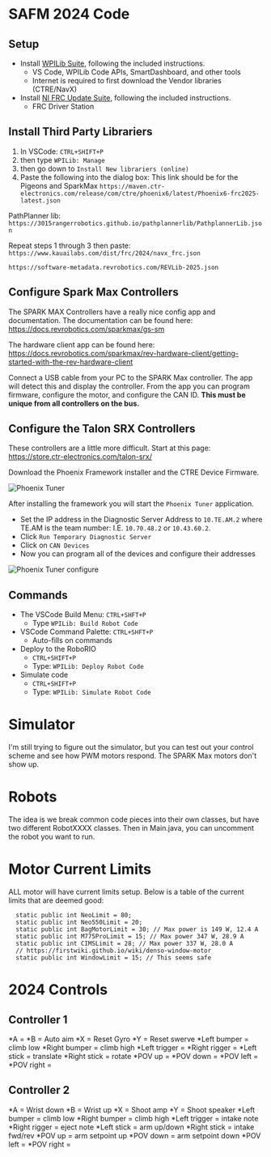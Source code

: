 # SAFM 2024 Code


## Setup

- Install [WPILib Suite](https://github.com/wpilibsuite/allwpilib/releases/latest), following the included instructions.
  - VS Code, WPILib Code APIs, SmartDashboard, and other tools
  - Internet is required to first download the Vendor libraries (CTRE/NavX)
- Install [NI FRC Update Suite](http://www.ni.com/download/labview-for-frc-18.0/7841/en/), following the included instructions.
  - FRC Driver Station

## Install Third Party Librariers

1. In VSCode: `CTRL+SHIFT+P` 
2. then type `WPILib: Manage`
3. then go down to `Install New librariers (online)`
4. Paste the following into the dialog box:
This link should be for the Pigeons and SparkMax
`https://maven.ctr-electronics.com/release/com/ctre/phoenix6/latest/Phoenix6-frc2025-latest.json`

PathPlanner lib:
`https://3015rangerrobotics.github.io/pathplannerlib/PathplannerLib.json`

Repeat steps 1 through 3 then paste:
`https://www.kauailabs.com/dist/frc/2024/navx_frc.json`

`https://software-metadata.revrobotics.com/REVLib-2025.json`

## Configure Spark Max Controllers

The SPARK MAX Controllers have a really nice config app and documentation. The documentation can be found here: https://docs.revrobotics.com/sparkmax/gs-sm

The hardware client app can be found here: https://docs.revrobotics.com/sparkmax/rev-hardware-client/getting-started-with-the-rev-hardware-client

Connect a USB cable from your PC to the SPARK Max controller. The app will detect this and display the controller. From the app you can program firmware, configure the motor, and configure the CAN ID. **This must be unique from all controllers on the bus.**

## Configure the Talon SRX Controllers

These controllers are a little more difficult. Start at this page:
https://store.ctr-electronics.com/talon-srx/

Download the Phoenix Framework installer and the CTRE Device Firmware. 

![Phoenix Tuner](assets/phoenix_tuner_1.jpg)

After installing the framework you will start the `Phoenix Tuner` application.
 - Set the IP address in the Diagnostic Server Address to `10.TE.AM.2` where TE.AM is the team number: I.E. `10.70.48.2` or `10.43.60.2`.
 - Click `Run Temporary Diagnostic Server`
 - Click on `CAN Devices`
 - Now you can program all of the devices and configure their addresses

![Phoenix Tuner configure](assets/phoenix_tuner_2.jpg)

## Commands

- The VSCode Build Menu: `CTRL+SHFT+P`
  - Type `WPILib: Build Robot Code`
- VSCode Command Palette: `CTRL+SHFT+P`
  - Auto-fills on commands
- Deploy to the RoboRIO
  - `CTRL+SHIFT+P`
  - Type: `WPILib: Deploy Robot Code`
- Simulate code
  - `CTRL+SHIFT+P`
  - Type: `WPILib: Simulate Robot Code`

# Simulator

I'm still trying to figure out the simulator, but you can test out your control scheme and see how PWM motors respond. The SPARK Max motors don't show up.

# Robots

The idea is we break common code pieces into their own classes, but have two different RobotXXXX classes. Then in Main.java, you can uncomment the robot you want to run.


# Motor Current Limits
ALL motor will have current limits setup. Below is a table of the current limits that are deemed good:

```
  static public int NeoLimit = 80;
  static public int Neo550Limit = 20;
  static public int BagMotorLimit = 30; // Max power is 149 W, 12.4 A
  static public int M775ProLimit = 15; // Max power 347 W, 28.9 A
  static public int CIMSLimit = 28; // Max power 337 W, 28.0 A
  // https://firstwiki.github.io/wiki/denso-window-motor
  static public int WindowLimit = 15; // This seems safe
```

# 2024 Controls
## Controller 1
*A = 
*B = Auto aim
*X = Reset Gyro
*Y = Reset swerve
*Left bumper = climb low
*Right bumper = climb high
*Left trigger = 
*Right rigger = 
*Left stick = translate
*Right stick = rotate
*POV up = 
*POV down = 
*POV left = 
*POV right = 

## Controller 2
*A = Wrist down
*B = Wrist up
*X = Shoot amp
*Y = Shoot speaker
*Left bumper = climb low
*Right bumper = climb high
*Left trigger = intake note
*Right rigger = eject note
*Left stick = arm up/down
*Right stick = intake fwd/rev
*POV up = arm setpoint up
*POV down = arm setpoint down
*POV left = 
*POV right = 
